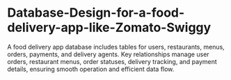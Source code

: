 # Database-Design-for-a-food-delivery-app-like-Zomato-Swiggy
A food delivery app database includes tables for users, restaurants, menus, orders, payments, and delivery agents. Key relationships manage user orders, restaurant menus, order statuses, delivery tracking, and payment details, ensuring smooth operation and efficient data flow.
